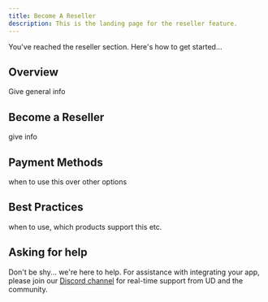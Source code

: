 ```yaml
---
title: Become A Reseller
description: This is the landing page for the reseller feature.
---
```


You've reached the reseller section. Here's how to get started...

## Overview

Give general info

## Become a Reseller

give info

## Payment Methods

when to use this over other options

## Best Practices

when to use, which products support this etc.

## Asking for help

Don't be shy... we're here to help. For assistance with integrating your app, please join our [Discord channel](https://discord.gg/b6ZVxSZ9Hn) for real-time support from UD and the community.

